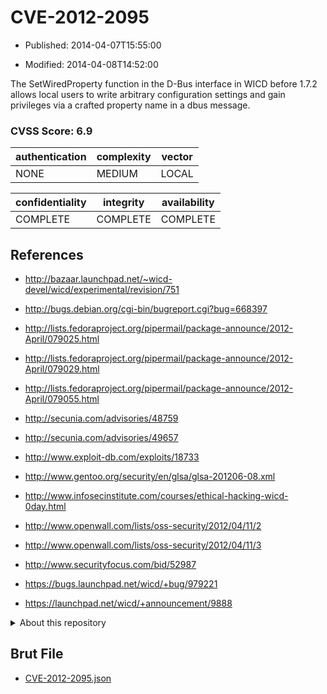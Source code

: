 # CVE-2012-2095

- Published: 2014-04-07T15:55:00

- Modified: 2014-04-08T14:52:00

The SetWiredProperty function in the D-Bus interface in WICD before 1.7.2 allows local users to write arbitrary configuration settings and gain privileges via a crafted property name in a dbus message.

### CVSS Score: **6.9**

| authentication | complexity | vector |
| --- | --- | --- |
| NONE | MEDIUM | LOCAL |

| confidentiality | integrity | availability |
| --- | --- | --- |
| COMPLETE | COMPLETE | COMPLETE |

## References

* http://bazaar.launchpad.net/~wicd-devel/wicd/experimental/revision/751

* http://bugs.debian.org/cgi-bin/bugreport.cgi?bug=668397

* http://lists.fedoraproject.org/pipermail/package-announce/2012-April/079025.html

* http://lists.fedoraproject.org/pipermail/package-announce/2012-April/079029.html

* http://lists.fedoraproject.org/pipermail/package-announce/2012-April/079055.html

* http://secunia.com/advisories/48759

* http://secunia.com/advisories/49657

* http://www.exploit-db.com/exploits/18733

* http://www.gentoo.org/security/en/glsa/glsa-201206-08.xml

* http://www.infosecinstitute.com/courses/ethical-hacking-wicd-0day.html

* http://www.openwall.com/lists/oss-security/2012/04/11/2

* http://www.openwall.com/lists/oss-security/2012/04/11/3

* http://www.securityfocus.com/bid/52987

* https://bugs.launchpad.net/wicd/+bug/979221

* https://launchpad.net/wicd/+announcement/9888

<details>
<summary>About this repository</summary> 

  This repository is part of the project [Live Hack CVE](https://github.com/Live-Hack-CVE). Main website can be found [www.live-hack.org](https://www.live-hack.org) 
  
  Made by [Sn0wAlice](https://github.com/Sn0wAlice) for the people that care about security and need to have a feed of the latest CVEs. Hope you enjoy it, don't forget to star the repo and follow me on [Twitter](https://twitter.com/Sn0wAlice) and [Github](https://github.com/Sn0wAlice). And that is my [personnal website](https://www.alice-snow.me/)

  - [Home Page](https://github.com/Live-Hack-CVE)
  - [Framework](https://github.com/Live-Hack-CVE/cve-framework)
  - [CVE database](https://github.com/Live-Hack-CVE/full_database)
  - [Changelog](https://github.com/Live-Hack-CVE/Changelog)
</details>

## Brut File

* [CVE-2012-2095.json](https://raw.githubusercontent.com/Live-Hack-CVE/full_database/main/cves/2012/CVE-2012-2095.json)


